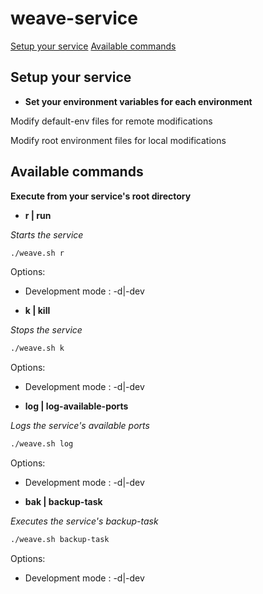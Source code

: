 # weave-service

[Setup your service](#setup-your-service)
[Available commands](#available-commands)

## Setup your service

- **Set your environment variables for each environment**

Modify default-env files for remote modifications

Modify root environment files for local modifications

## Available commands
**Execute from your service's root directory**

- **r | run**

*Starts the service*
```bash
./weave.sh r
```
Options:
* Development mode : -d|-dev

- **k | kill**

*Stops the service*
```bash
./weave.sh k
```
Options:
* Development mode : -d|-dev

- **log | log-available-ports**

*Logs the service's available ports*
```bash
./weave.sh log
```
Options:
* Development mode : -d|-dev

- **bak | backup-task**

*Executes the service's backup-task*
```bash
./weave.sh backup-task
```
Options:
* Development mode : -d|-dev
